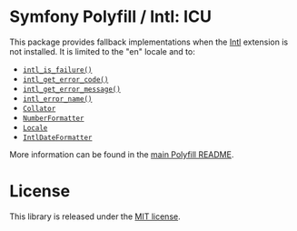 Symfony Polyfill / Intl: ICU
============================

This package provides fallback implementations when the
[Intl](https://php.net/intl) extension is not installed.
It is limited to the "en" locale and to:

- [`intl_is_failure()`](https://php.net/intl-is-failure)
- [`intl_get_error_code()`](https://php.net/intl-get-error-code)
- [`intl_get_error_message()`](https://php.net/intl-get-error-message)
- [`intl_error_name()`](https://php.net/intl-error-name)
- [`Collator`](https://php.net/Collator)
- [`NumberFormatter`](https://php.net/NumberFormatter)
- [`Locale`](https://php.net/Locale)
- [`IntlDateFormatter`](https://php.net/IntlDateFormatter)

More information can be found in the
[main Polyfill README](https://github.com/symfony/polyfill/blob/master/README.md).

License
=======

This library is released under the [MIT license](LICENSE).
